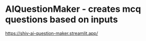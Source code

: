 ﻿# AIQuestionMaker - creates mcq questions based on inputs

https://shiv-ai-question-maker.streamlit.app/
